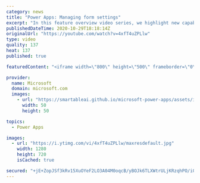 ```yaml
---
category: news
title: "Power Apps: Managing form settings"
excerpt: "In this feature overview video series, we highlight new capabilities included in the latest update to Microsoft Power Apps.  Improvements to Microsoft Power Apps for managing form settings and events allow users to set various features on a form in the new modern designer.   Get the most out of Power"
publishedDateTime: 2020-10-29T18:18:14Z
originalUrl: "https://youtube.com/watch?v=4xfT4uZPLlw"
type: video
quality: 137
heat: 137
published: true

featuredContent: "<iframe width=\"800\" height=\"500\" frameborder=\"0\" src=\"https://www.youtube.com/embed/4xfT4uZPLlw\" allow=\"accelerometer; autoplay; encrypted-media; gyroscope; picture-in-picture\" allowfullscreen></iframe>"

provider:
  name: Microsoft
  domain: microsoft.com
  images:
    - url: "https://smartableai.github.io/microsoft-power-apps/assets/images/organizations/microsoft.com-50x50.jpg"
      width: 50
      height: 50

topics:
  - Power Apps

images:
  - url: "https://i.ytimg.com/vi/4xfT4uZPLlw/maxresdefault.jpg"
    width: 1280
    height: 720
    isCached: true

secured: "+jE+ZopJSf3kRv15XuOYeF2LO3A04M0oqcB/yBOJk6TLXWtrULjKRzqhPO/i0cvY18SeEez669/PqncWdPErP1WureaFPBV6CtKUCggRDWaVAfenHQoBEgS8ZjEasNe8i9FapxNsqdtS8OnCWDf79emOhSefI1/bv4GntGksWmcy8EsitUxOCumWjP410YcS8zqlmV9T1CLFahYMMVhR7RpN9CKLjFPihIXiJmonaHVqCORaXvFQ70uWphoJ30T5I5MbmtbkL2aGKUustTz4hjQ9uqpt32Bx/a6XXFi58R9JDfQPx9Jy6Zkx5IVAIgY5U4w9r64tAGzhVxjLG3AoG+E/g1ERT8A+DMGQeEPqib7Vt9T0DhLpvgCxnzLo80YyyAMaDy/qcJLCMTa2CuQMtQcWd1D1hxH5idrC+5pIg3U=;mjP7Q+ThrRKOjbD+O/R6UA=="
---
```


